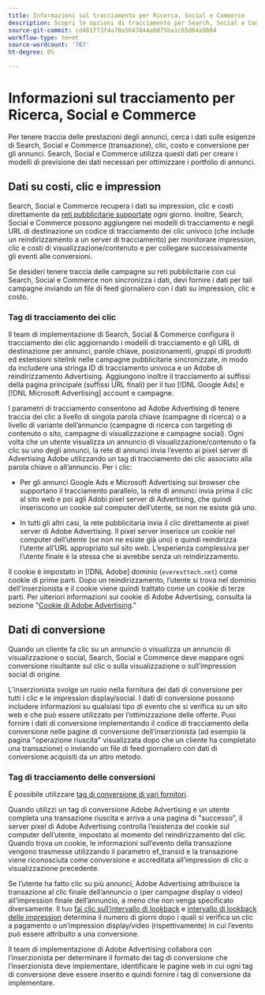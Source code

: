 ```yaml
---
title: Informazioni sul tracciamento per Ricerca, Social e Commerce
description: Scopri le opzioni di tracciamento per Search, Social e Commerce.
source-git-commit: cd461f73f4a70a5647844a6075ba1c65d64a9b04
workflow-type: tm+mt
source-wordcount: '767'
ht-degree: 0%

---
```


# Informazioni sul tracciamento per Ricerca, Social e Commerce

Per tenere traccia delle prestazioni degli annunci, cerca i dati sulle esigenze di Search, Social e Commerce (transazione), clic, costo e conversione per gli annunci. Search, Social e Commerce utilizza questi dati per creare i modelli di previsione dei dati necessari per ottimizzare i portfolio di annunci.

## Dati su costi, clic e impression

Search, Social e Commerce recupera i dati su impression, clic e costi direttamente da [reti pubblicitarie supportate](/help/search-social-commerce/introduction/supported-inventory.md) ogni giorno. Inoltre, Search, Social e Commerce possono aggiungere nei modelli di tracciamento e negli URL di destinazione un codice di tracciamento dei clic univoco (che include un reindirizzamento a un server di tracciamento) per monitorare impression, clic e costi di visualizzazione/contenuto e per collegare successivamente gli eventi alle conversioni.

Se desideri tenere traccia delle campagne su reti pubblicitarie con cui Search, Social e Commerce non sincronizza i dati, devi fornire i dati per tali campagne inviando un file di feed giornaliero con i dati su impression, clic e costo.

### Tag di tracciamento dei clic

Il team di implementazione di Search, Social &amp; Commerce configura il tracciamento dei clic aggiornando i modelli di tracciamento e gli URL di destinazione per annunci, parole chiave, posizionamenti, gruppi di prodotti ed estensioni sitelink nelle campagne pubblicitarie sincronizzate, in modo da includere una stringa ID di tracciamento univoca e un Adobe di reindirizzamento Advertising. Aggiungono inoltre il tracciamento ai suffissi della pagina principale (suffissi URL finali) per il tuo [!DNL Google Ads] e [!DNL Microsoft Advertising] account e campagne.

I parametri di tracciamento consentono ad Adobe Advertising di tenere traccia dei clic a livello di singola parola chiave (campagne di ricerca) o a livello di variante dell’annuncio (campagne di ricerca con targeting di contenuto o sito, campagne di visualizzazione e campagne social). Ogni volta che un utente visualizza un annuncio di visualizzazione/contenuto o fa clic su uno degli annunci, la rete di annunci invia l’evento ai pixel server di Advertising Adobe utilizzando un tag di tracciamento dei clic associato alla parola chiave o all’annuncio. Per i clic:

* Per gli annunci Google Ads e Microsoft Advertising sui browser che supportano il tracciamento parallelo, la rete di annunci invia prima il clic al sito web e poi agli Adobi pixel server di Advertising, che quindi inseriscono un cookie sul computer dell’utente, se non ne esiste già uno.

* In tutti gli altri casi, la rete pubblicitaria invia il clic direttamente ai pixel server di Adobe Advertising. Il pixel server inserisce un cookie nel computer dell’utente (se non ne esiste già uno) e quindi reindirizza l’utente all’URL appropriato sul sito web. L’esperienza complessiva per l’utente finale è la stessa che si avrebbe senza un reindirizzamento.

Il cookie è impostato in [!DNL Adobe] dominio (`everesttech.net`) come cookie di prime parti. Dopo un reindirizzamento, l’utente si trova nel dominio dell’inserzionista e il cookie viene quindi trattato come un cookie di terze parti. Per ulteriori informazioni sui cookie di Adobe Advertising, consulta la sezione &quot;[Cookie di Adobe Advertising](https://experienceleague.adobe.com/docs/core-services/interface/ec-cookies/cookies-advertising-cloud.html).&quot;

## Dati di conversione

Quando un cliente fa clic su un annuncio o visualizza un annuncio di visualizzazione o social, Search, Social e Commerce deve mappare ogni conversione risultante sul clic o sulla visualizzazione o sull’impression social di origine.

L’inserzionista svolge un ruolo nella fornitura dei dati di conversione per tutti i clic e le impression display/social. I dati di conversione possono includere informazioni su qualsiasi tipo di evento che si verifica su un sito web e che può essere utilizzato per l’ottimizzazione delle offerte. Puoi fornire i dati di conversione implementando il codice di tracciamento della conversione nelle pagine di conversione dell’inserzionista (ad esempio la pagina &quot;operazione riuscita&quot; visualizzata dopo che un cliente ha completato una transazione) o inviando un file di feed giornaliero con dati di conversione acquisiti da un altro metodo.

### Tag di tracciamento delle conversioni

È possibile utilizzare [tag di conversione di vari fornitori](/help/search-social-commerce/tracking/conversion-tracking-about.md).

Quando utilizzi un tag di conversione Adobe Advertising e un utente completa una transazione riuscita e arriva a una pagina di &quot;successo&quot;, il server pixel di Adobe Advertising controlla l’esistenza del cookie sul computer dell’utente, impostato al momento del reindirizzamento del clic. Quando trova un cookie, le informazioni sull’evento della transazione vengono trasmesse utilizzando il parametro ef_transid e la transazione viene riconosciuta come conversione e accreditata all’impression di clic o visualizzazione precedente.

Se l’utente ha fatto clic su più annunci, Adobe Advertising attribuisce la transazione al clic finale dell’annuncio o (per campagne display o video) all’impression finale dell’annuncio, a meno che non venga specificato diversamente. Il tuo [fai clic sull’intervallo di lookback](/help/search-social-commerce/glossary.md#c-d) e [intervallo di lookback delle impression](/help/search-social-commerce/glossary.md#i-j) determina il numero di giorni dopo i quali si verifica un clic a pagamento o un’impression display/video (rispettivamente) in cui l’evento può essere attribuito a una conversione.

Il team di implementazione di Adobe Advertising collabora con l’inserzionista per determinare il formato dei tag di conversione che l’inserzionista deve implementare, identificare le pagine web in cui ogni tag di conversione deve essere inserito e quindi fornire i tag di conversione da implementare.
